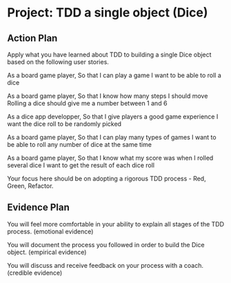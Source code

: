 # Project: TDD a single object (Dice)

## Action Plan

Apply what you have learned about TDD to building a single Dice object based on the following user stories.

As a board game player,
So that I can play a game
I want to be able to roll a dice

As a board game player,
So that I know how many steps I should move
Rolling a dice should give me a number between 1 and 6

As a dice app developper,
So that I give players a good game experience
I want the dice roll to be randomly picked

As a board game player,
So that I can play many types of games
I want to be able to roll any number of dice at the same time

As a board game player,
So that I know what my score was when I rolled several dice
I want to get the result of each dice roll

Your focus here should be on adopting a rigorous TDD process - Red, Green, Refactor.

## Evidence Plan

You will feel more comfortable in your ability to explain all stages of the TDD process. (emotional evidence)

You will document the process you followed in order to build the Dice object. (empirical evidence)

You will discuss and receive feedback on your process with a coach. (credible evidence)
